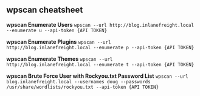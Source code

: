 ## wpscan cheatsheet

**wpscan Enumerate Users**
`wpscan --url http://blog.inlanefreight.local --enumerate u --api-token {API TOKEN}`

**wpscan Enumerate Plugins**
`wpscan --url http://blog.inlanefreight.local --enumerate p --api-token {API TOKEN}`

**wpscan Enumerate Themes**
`wpscan --url http://blog.inlanefreight.local --enumerate t --api-token {API TOKEN}`

**wpscan Brute Force User with Rockyou.txt Password List**
`wpscan --url blog.inlanefreight.local --usernames doug --passwords /usr/share/wordlists/rockyou.txt --api-token {API TOKEN}`
